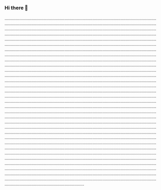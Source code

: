 ### Hi there 👋

.................................................................................................................................................................................................................................................................................................................................................................................................................................................................................................................................................................................................................................................................................................................................................................................................................................................................................................................................................................................................................................................................................................................................................................................................................................................................................................................................................................................................................................................................................................................................................................................................................................................................................................................................................................................................................................................................................................................................................................................................................................................................................................................................................................................................................................................................................................................................................................................................................................................................................................................................................................................................................................................................................................................................................................................................................................................................................................................................................................................................................................................................................................................................................................................................................................................................................................................................................................................................................................................................................................................................................................................................................................................................................................................................................................................................................................................................................................................................................................................................................................................................................................................................................................................................